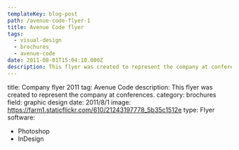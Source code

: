 ```yaml
---
templateKey: blog-post
path: /avenue-code-flyer-1
title: Avenue Code flyer
tags:
  - visual-design
  - brochures
  - avenue-code
date: 2011-08-01T15:04:10.000Z
description: This flyer was created to represent the company at conferences.
---
```


title: Company flyer 2011
tag: Avenue Code
description: This flyer was created to represent the company at conferences.
category: brochures
field: graphic design
date: 2011/8/1
image: https://farm1.staticflickr.com/610/21243197778_5b35c1512e
type: Flyer
software:
- Photoshop
- InDesign
